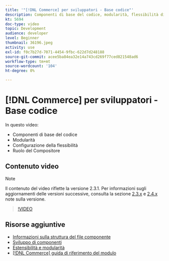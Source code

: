 ```yaml
---
title: '"[!DNL Commerce] per sviluppatori - Base codice"'
description: Componenti di base del codice, modularità, flessibilità di configurazione e ruolo del Compositore
kt: 5694
doc-type: video
topic: Development
audience: developer
level: Beginner
thumbnail: 36196.jpeg
activity: use
exl-id: f0c7b27d-7071-4454-9fbc-622d7d248188
source-git-commit: acee5ba84ea32e14a743cd269f77ced821548ad6
workflow-type: tm+mt
source-wordcount: '104'
ht-degree: 0%

---
```


# [!DNL Commerce] per sviluppatori - Base codice

In questo video:

- Componenti di base del codice
- Modularità
- Configurazione della flessibilità
- Ruolo del Compositore

## Contenuto video

>[!NOTE]
>
>Il contenuto del video riflette la versione 2.3.1. Per informazioni sugli aggiornamenti delle versioni successive, consulta la sezione [ 2.3.x](https://devdocs.magento.com/guides/v2.3/release-notes/bk-release-notes.html) e [2.4.x](https://devdocs.magento.com/guides/v2.4/release-notes/bk-release-notes.html) note sulla versione.

>[!VIDEO](https://video.tv.adobe.com/v/36196?quality=12&learn=on)

## Risorse aggiuntive

- [Informazioni sulla struttura del file componente](https://devdocs.magento.com/guides/v2.4/extension-dev-guide/prepare/prepare_file-str.html)
- [Sviluppo di componenti](https://devdocs.magento.com/guides/v2.4/extension-dev-guide/module-development.html)
- [Estensibilità e modularità](https://devdocs.magento.com/guides/v2.4/architecture/extensibility.html)
- [[!DNL Commerce] guida di riferimento del modulo](https://devdocs.magento.com/guides/v2.4/mrg/intro.html)
